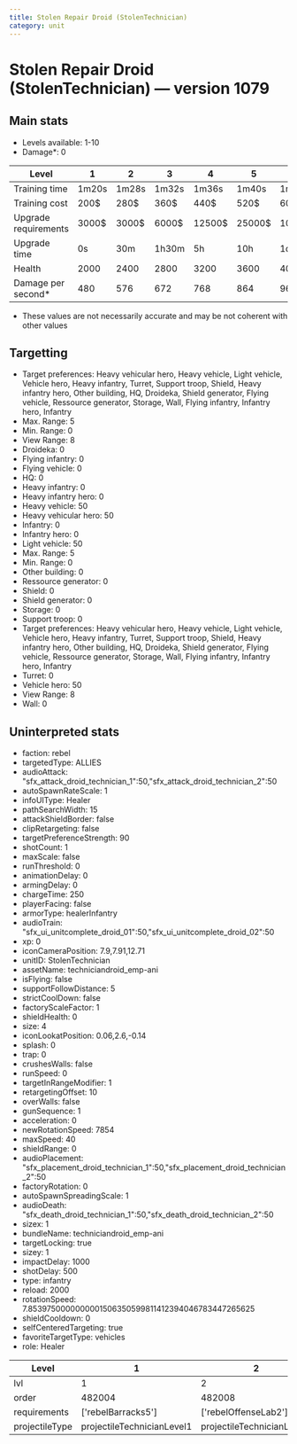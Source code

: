 ```yaml
---
title: Stolen Repair Droid (StolenTechnician)
category: unit
---
```


# Stolen Repair Droid (StolenTechnician) — version 1079

## Main stats

  * Levels available: 1-10
  * Damage*: 0

|Level               |1    |2    |3    |4     |5     |6      |7      |8      |9       |10      |
|--------------------|-----|-----|-----|------|------|-------|-------|-------|--------|--------|
|Training time       |1m20s|1m28s|1m32s|1m36s |1m40s |1m44s  |1m48s  |1m52s  |1m56s   |2m      |
|Training cost       |200$ |280$ |360$ |440$  |520$  |600$   |680$   |800$   |840$    |920$    |
|Upgrade requirements|3000$|3000$|6000$|12500$|25000$|100000$|160000$|320000$|1000000$|1750000$|
|Upgrade time        |0s   |30m  |1h30m|5h    |10h   |1d12h  |2d12h  |4d     |6d      |1w2d    |
|Health              |2000 |2400 |2800 |3200  |3600  |4000   |4400   |4800   |5200    |6000    |
|Damage per second*  |480  |576  |672  |768   |864   |960    |1056   |1152   |1248    |1440    |

* These values are not necessarily accurate and may be not coherent with other values

## Targetting

  * Target preferences: Heavy vehicular hero, Heavy vehicle, Light vehicle, Vehicle hero, Heavy infantry, Turret, Support troop, Shield, Heavy infantry hero, Other building, HQ, Droideka, Shield generator, Flying vehicle, Ressource generator, Storage, Wall, Flying infantry, Infantry hero, Infantry
  * Max. Range: 5
  * Min. Range: 0
  * View Range: 8
  * Droideka: 0
  * Flying infantry: 0
  * Flying vehicle: 0
  * HQ: 0
  * Heavy infantry: 0
  * Heavy infantry hero: 0
  * Heavy vehicle: 50
  * Heavy vehicular hero: 50
  * Infantry: 0
  * Infantry hero: 0
  * Light vehicle: 50
  * Max. Range: 5
  * Min. Range: 0
  * Other building: 0
  * Ressource generator: 0
  * Shield: 0
  * Shield generator: 0
  * Storage: 0
  * Support troop: 0
  * Target preferences: Heavy vehicular hero, Heavy vehicle, Light vehicle, Vehicle hero, Heavy infantry, Turret, Support troop, Shield, Heavy infantry hero, Other building, HQ, Droideka, Shield generator, Flying vehicle, Ressource generator, Storage, Wall, Flying infantry, Infantry hero, Infantry
  * Turret: 0
  * Vehicle hero: 50
  * View Range: 8
  * Wall: 0

## Uninterpreted stats

  * faction: rebel
  * targetedType: ALLIES
  * audioAttack: "sfx_attack_droid_technician_1":50,"sfx_attack_droid_technician_2":50
  * autoSpawnRateScale: 1
  * infoUIType: Healer
  * pathSearchWidth: 15
  * attackShieldBorder: false
  * clipRetargeting: false
  * targetPreferenceStrength: 90
  * shotCount: 1
  * maxScale: false
  * runThreshold: 0
  * animationDelay: 0
  * armingDelay: 0
  * chargeTime: 250
  * playerFacing: false
  * armorType: healerInfantry
  * audioTrain: "sfx_ui_unitcomplete_droid_01":50,"sfx_ui_unitcomplete_droid_02":50
  * xp: 0
  * iconCameraPosition: 7.9,7.91,12.71
  * unitID: StolenTechnician
  * assetName: techniciandroid_emp-ani
  * isFlying: false
  * supportFollowDistance: 5
  * strictCoolDown: false
  * factoryScaleFactor: 1
  * shieldHealth: 0
  * size: 4
  * iconLookatPosition: 0.06,2.6,-0.14
  * splash: 0
  * trap: 0
  * crushesWalls: false
  * runSpeed: 0
  * targetInRangeModifier: 1
  * retargetingOffset: 10
  * overWalls: false
  * gunSequence: 1
  * acceleration: 0
  * newRotationSpeed: 7854
  * maxSpeed: 40
  * shieldRange: 0
  * audioPlacement: "sfx_placement_droid_technician_1":50,"sfx_placement_droid_technician_2":50
  * factoryRotation: 0
  * autoSpawnSpreadingScale: 1
  * audioDeath: "sfx_death_droid_technician_1":50,"sfx_death_droid_technician_2":50
  * sizex: 1
  * bundleName: techniciandroid_emp-ani
  * targetLocking: true
  * sizey: 1
  * impactDelay: 1000
  * shotDelay: 500
  * type: infantry
  * reload: 2000
  * rotationSpeed: 7.8539750000000001506350599811412394046783447265625
  * shieldCooldown: 0
  * selfCenteredTargeting: true
  * favoriteTargetType: vehicles
  * role: Healer

|Level         |1                         |2                         |3                         |4                         |5                         |6                         |7                         |8                         |9                         |10                         |
|--------------|--------------------------|--------------------------|--------------------------|--------------------------|--------------------------|--------------------------|--------------------------|--------------------------|--------------------------|---------------------------|
|lvl           |1                         |2                         |3                         |4                         |5                         |6                         |7                         |8                         |9                         |10                         |
|order         |482004                    |482008                    |482012                    |482016                    |482020                    |482024                    |482028                    |482032                    |482036                    |482040                     |
|requirements  |['rebelBarracks5']        |['rebelOffenseLab2']      |['rebelOffenseLab3']      |['rebelOffenseLab4']      |['rebelOffenseLab5']      |['rebelOffenseLab6']      |['rebelOffenseLab7']      |['rebelOffenseLab8']      |['rebelOffenseLab9']      |['rebelOffenseLab10']      |
|projectileType|projectileTechnicianLevel1|projectileTechnicianLevel2|projectileTechnicianLevel3|projectileTechnicianLevel4|projectileTechnicianLevel5|projectileTechnicianLevel6|projectileTechnicianLevel7|projectileTechnicianLevel8|projectileTechnicianLevel9|projectileTechnicianLevel10|

